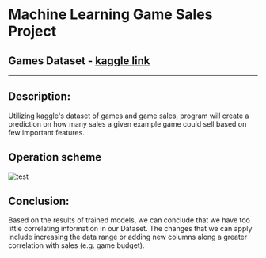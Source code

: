 # Machine Learning Game Sales Project

## Games Dataset - [kaggle link](https://www.kaggle.com/datasets/gregorut/videogamesales?resource=download)
<hr>

## Description:
Utilizing kaggle's dataset of games and game sales, program will create a prediction on how many sales a given example game could sell based on few important features.

## Operation scheme

![test](https://github.com/PKrystian/DataSetGames_Project/tree/master/Photos "test")

## Conclusion:
Based on the results of trained models, we can conclude that we have too little correlating information in our Dataset. The changes that we can apply include increasing the data range or adding new columns along a greater correlation with sales (e.g. game budget).
